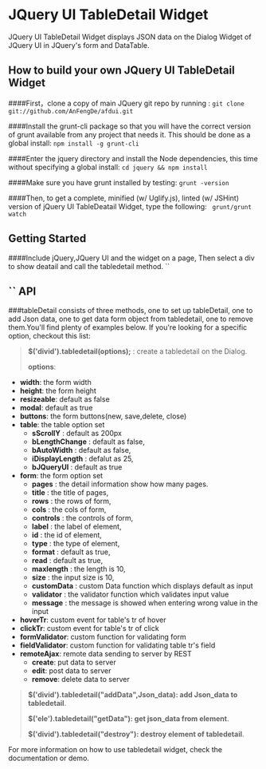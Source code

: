 JQuery UI TableDetail Widget
============================

JQuery UI TableDetail Widget displays JSON data on the Dialog Widget of JQuery UI in JQuery's form and DataTable.

How to build your own JQuery UI TableDetail Widget
---------------------------------------------------
####First，clone  a copy of main JQuery git repo by running : 
``
git clone git://github.com/AnFengDe/afdui.git
``

####Install the grunt-cli package so that you will have the correct version of grunt available from any project that needs it. This should be done as a global install:
``
npm install -g grunt-cli
``

####Enter the jquery directory and install the Node dependencies, this time without specifying a global install:
``
cd jquery && npm install
``

####Make sure you have grunt installed by testing:
``
grunt -version
``

####Then, to get a complete, minified (w/ Uglify.js), linted (w/ JSHint) version of jQuery UI TableDeatail Widget, type the following:
`` 
grunt/grunt watch
``

Getting Started
----------------
####Include jQuery,JQuery UI and the widget on a page, Then select a div to show deatail and call the tabledetail method.
`` 
<script src="jquery.js"></script>
<script src="jquery-ui.js"></script>
<script src="tabledetail.js"></script>

<script type = "text/javascript">
$("divid").tabledetail(options);
</script>
``
API
---------------
###tableDetail consists of three methods, one to set up tableDetail, one to add Json data, one to get data form object from tabledetail, one to remove them.You'll find plenty of examples below. If you're looking for a specific option, checkout this list:

> **$('divid').tabledetail(options);** : create a tabledetail on the Dialog.
>
> **options**: 

- **width**: the form width
- **height**: the form height
- **resizeable**: default as false 
- **modal**: default as true
- **buttons**: the form buttons(new, save,delete, close)
- **table**: the table option set
    - **sScrollY** : default as 200px
    - **bLengthChange** : default as false,
    - **bAutoWidth** : default as false,
    - **iDisplayLength** : defalut as 25,
    - **bJQueryUI** : default as true
- **form**: the form option set 
    - **pages** : the detail information show how many pages.
    - **title** : the title of pages,
    - **rows** : the rows of form,
    - **cols** : the cols of form,
    - **controls** : the controls of form,
    - **label** : the label of element, 
    - **id** : the id of element,
    - **type** : the type of element,
    - **format** : default as true,
    - **read** : default as true,
    - **maxlength** : the length is 10,
    - **size** : the input size is 10,
    - **customData** : custom Data function which displays default as input 
    - **validator** : the validator function which validates input value
    - **message** :  the message is showed when entering wrong value in the input
- **hoverTr**: custom event for table's tr of hover
- **clickTr**: custom event for table's tr of click
- **formValidator**: custom function for validating form
- **fieldValidator**: custom function for validating table tr's field
- **remoteAjax**:  remote data sending to server by REST
   - **create**: put data to server
   - **edit**: post data to server
   - **remove**: delete data to server

>**$('divid').tabledetail("addData",Json_data): add Json_data to tabledetail**.
>
>**$('ele').tabledetail("getData"): get json_data from element**.
>
>**$('divid').tabledetail("destroy"): destroy element of tabledetail**. 

For more information on how to use tabledetail widget, check the documentation or demo.

